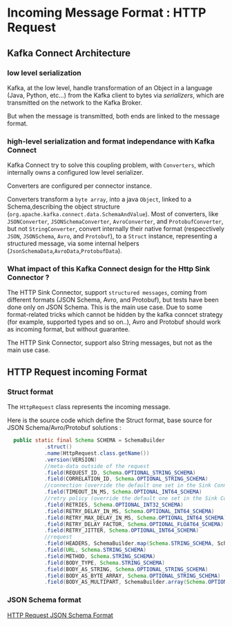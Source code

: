 # Incoming Message Format : HTTP Request

## Kafka Connect Architecture

### low level serialization
Kafka, at the low level, handle transformation of an Object in a language (Java, Python, etc...) from the Kafka client to bytes via _serializers_, which are transmitted on the network to the Kafka Broker.

But when the message is transmitted, both ends are linked to the message format.

### high-level serialization and format independance with Kafka Connect

Kafka Connect try to solve this coupling problem, with `Converters`, which internally owns a configured low level serializer.

Converters are configured per connector instance.

Converters transform a `byte array`, into a java `Object`, linked to a Schema,describing the object structure (`org.apache.kafka.connect.data.SchemaAndValue`).
Most of converters, like `JSONConverter`, `JSONSchemaConverter`, `AvroConverter`, and `ProtobufConverter`, but not `StringConverter`,
convert internally their native format (respecctively `JSON`, `JSONSchema`, `Avro`, and `Protobuf`),
to a `Struct` instance, representing a structured message, via some internal helpers (`JsonSchemaData`,`AvroData`,`ProtobufData`).

### What impact of this Kafka Connect design for the Http Sink Connector ?

The HTTP Sink Connector, support `structured messages`, coming from different formats (JSON Schema, Avro, and Protobuf),
but tests have been done only on JSON Schema. This is the main use case.
Due to some format-related tricks which cannot be hidden by the kafka conncet strategy (for example, supported types and so on..),
Avro and Protobuf should work as incoming format, but without guarantee.

The HTTP Sink Connector, support also String messages, but not as the main use case.

## HTTP Request incoming Format

### Struct format

The `HttpRequest` class represents the incoming message.

Here is the source code which define the Struct format, base source for JSON Schema/Avro/Protobuf solutions : 

```java
  public static final Schema SCHEMA = SchemaBuilder
            .struct()
            .name(HttpRequest.class.getName())
            .version(VERSION)
            //meta-data outside of the request
            .field(REQUEST_ID, Schema.OPTIONAL_STRING_SCHEMA)
            .field(CORRELATION_ID, Schema.OPTIONAL_STRING_SCHEMA)
            //connection (override the default one set in the Sink Connector)
            .field(TIMEOUT_IN_MS, Schema.OPTIONAL_INT64_SCHEMA)
            //retry policy (override the default one set in the Sink Connector)
            .field(RETRIES, Schema.OPTIONAL_INT32_SCHEMA)
            .field(RETRY_DELAY_IN_MS, Schema.OPTIONAL_INT64_SCHEMA)
            .field(RETRY_MAX_DELAY_IN_MS, Schema.OPTIONAL_INT64_SCHEMA)
            .field(RETRY_DELAY_FACTOR, Schema.OPTIONAL_FLOAT64_SCHEMA)
            .field(RETRY_JITTER, Schema.OPTIONAL_INT64_SCHEMA)
            //request
            .field(HEADERS, SchemaBuilder.map(Schema.STRING_SCHEMA, SchemaBuilder.array(Schema.STRING_SCHEMA)).build())
            .field(URL, Schema.STRING_SCHEMA)
            .field(METHOD, Schema.STRING_SCHEMA)
            .field(BODY_TYPE, Schema.STRING_SCHEMA)
            .field(BODY_AS_STRING, Schema.OPTIONAL_STRING_SCHEMA)
            .field(BODY_AS_BYTE_ARRAY, Schema.OPTIONAL_STRING_SCHEMA)
            .field(BODY_AS_MULTIPART, SchemaBuilder.array(Schema.OPTIONAL_STRING_SCHEMA));
```

### JSON Schema format

[HTTP Request JSON Schema Format](src/test/resources/http-request.json)

